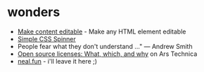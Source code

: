# wonders

- [Make content editable](https://developer.mozilla.org/en-US/docs/Web/Guide/HTML/Editable_content) - Make any HTML element editable
- [Simple CSS Spinner](https://github.com/30-seconds/30-seconds-of-css/blob/master/snippets/donut-spinner.md)  
- People fear what they don't understand ..." ― Andrew Smith
- [Open source licenses: What, which, and why](https://arstechnica.com/gadgets/2020/02/how-to-choose-an-open-source-license/) on Ars Technica  
- [neal.fun](https://neal.fun/) - i'll leave it here ;)
